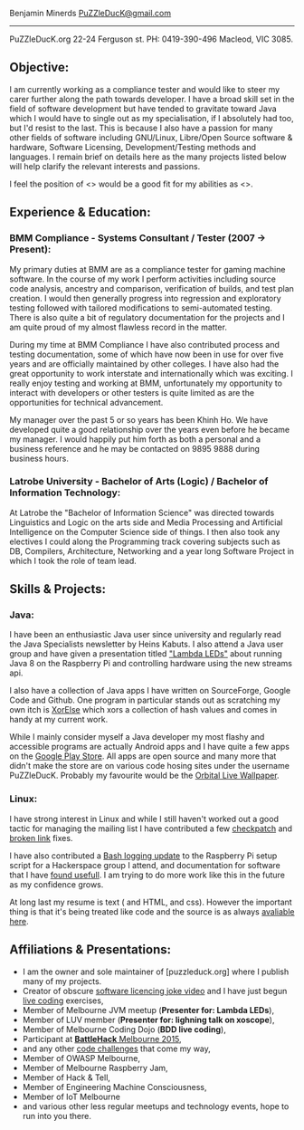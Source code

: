 
 Benjamin Minerds   PuZZleDucK@gmail.com
------------------ ----------------------
  PuZZleDucK.org    22-24 Ferguson st.
 PH: 0419-390-496   Macleod, VIC 3085.


## Objective:

I am currently working as a compliance tester and would like to steer my carer further along the path towards developer. I have a broad skill set in the field of software development but have tended to gravitate toward Java which I would have to single out as my specialisation, if I absolutely had too, but I'd resist to the last. This is because I also have a passion for many other fields of software including GNU/Linux, Libre/Open Source software & hardware, Software Licensing, Development/Testing methods and languages. I remain brief on details here as the many projects listed below will help clarify the relevant interests and passions.

I feel the position of <> would be a good fit for my abilities as <>.


## Experience & Education:

### BMM Compliance - Systems Consultant / Tester (2007 -> Present):

My primary duties at BMM are as a compliance tester for gaming machine software. In the course of my work I perform activities including source code analysis, ancestry and comparison, verification of builds, and test plan creation. I would then generally progress into regression and exploratory testing followed with tailored modifications to semi-automated testing. There is also quite a bit of regulatory documentation for the projects and I am quite proud of my almost flawless record in the matter.

During my time at BMM Compliance I have also contributed process and testing documentation, some of which have now been in use for over five years and are officially maintained by other colleges. I have also had the great opportunity to work interstate and internationally which was exciting. I really enjoy testing and working at BMM, unfortunately my opportunity to interact with developers or other testers is quite limited as are the opportunities for technical advancement.

My manager over the past 5 or so years has been Khinh Ho. We have developed quite a good relationship over the years even before he became my manager. I would happily put him forth as both a personal and a business reference and he may be contacted on 9895 9888 during business hours.


### Latrobe University - Bachelor of Arts (Logic) / Bachelor of Information Technology:

At Latrobe the "Bachelor of Information Science" was directed towards Linguistics and Logic on the arts side and Media Processing and Artificial Intelligence on the Computer Science side of things. I then also took any electives I could along the Programming track covering subjects such as DB, Compilers, Architecture, Networking and a year long Software Project in which I took the role of team lead.


## Skills & Projects:

### Java:

I have been an enthusiastic Java user since university and regularly read the Java Specialists newsletter by Heins Kabuts. I also attend a Java user group and have given a presentation titled ["Lambda LEDs"](http://puzzleduck.org/DevAdventures/da08.html) about running Java 8 on the Raspberry Pi and controlling hardware using the new streams api.

I also have a collection of Java apps I have written on SourceForge, Google Code and Github. One program in particular stands out as scratching my own itch is [XorElse](https://github.com/PuZZleDucK/XorElse) which xors a collection of hash values and comes in handy at my current work.

While I mainly consider myself a Java developer my most flashy and accessible programs are actually Android apps and I have quite a few apps on the [Google Play Store](https://play.google.com/store/apps/developer?id=PuZZleDucK+Industries.). All apps are open source and many more that didn't make the store are on various code hosing sites under the username PuZZleDucK. Probably my favourite would be the [Orbital Live Wallpaper](https://github.com/PuZZleDucK/Orbital-Live-Wallpaper).

### Linux:

I have  strong interest in Linux and while I still haven't worked out a good tactic for managing the mailing list I have contributed a few [checkpatch](http://puzzleduck.org/Linux/linux03.html) and [broken link](http://puzzleduck.org/Linux/linux04.html) fixes.

I have also contributed a [Bash logging update](http://github.com/alecthegeek/CCHS_Raspian_for_IoT) to the Raspberry Pi setup script for a Hackerspace group I attend, and documentation for software that I have [found usefull](https://github.com/KblCb/fddp). I am trying to do more work like this in the future as my confidence grows.

At long last my resume is text (<ahem> and HTML, and css<ahem>). However the important thing is that it's being treated like code and the source is as always [avaliable here](https://github.com/PuZZleDucK/Resume).

## Affiliations & Presentations:

- I am the owner and sole maintainer of [puzzleduck.org] where I publish many of my projects.
- Creator of obscure [software licencing joke video](http://youtube.com/watch?v=S5e7PjIB2lo) and I have just begun [live coding](https://www.youtube.com/watch?v=VnH3lirZMmY) exercises,
- Member of Melbourne JVM meetup (**Presenter for: Lambda LEDs**),
- Member of LUV member (**Presenter for: lighning talk on xoscope**),
- Member of Melbourne Coding Dojo (**BDD live coding**),
- Participant at [**BattleHack** Melbourne 2015](http://twitter.com/braintree_dev/status/561716304819015682),
- and any other [code challenges](http://code.google.com/p/visualise-melbourne-art-timeline/) that come my way,
- Member of OWASP Melbourne,
- Member of Melbourne Raspberry Jam,
- Member of Hack & Tell,
- Member of Engineering Machine Consciousness,
- Member of IoT Melbourne
- and various other less regular meetups and technology events, hope to run into you there.


